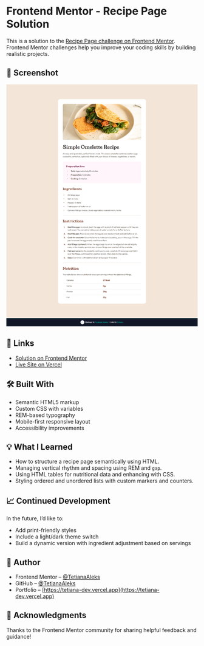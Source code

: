 # Frontend Mentor - Recipe Page Solution

This is a solution to the [Recipe Page challenge on Frontend Mentor](https://www.frontendmentor.io/challenges/recipe-page-KiTsR8QQKm). Frontend Mentor challenges help you improve your coding skills by building realistic projects.

## 📸 Screenshot

![Recipe Page Screenshot](./preview/preview.png)

## 🔗 Links

- [Solution on Frontend Mentor](https://www.frontendmentor.io/solutions/recipe-page-semantic-html-css-custom-properties-and-accessible-tables-xk02taac2w)  
- [Live Site on Vercel](https://recipe-page-main-sepia-seven.vercel.app/)

## 🛠️ Built With

- Semantic HTML5 markup
- Custom CSS with variables
- REM-based typography
- Mobile-first responsive layout
- Accessibility improvements

## 💡 What I Learned

- How to structure a recipe page semantically using HTML.
- Managing vertical rhythm and spacing using REM and `gap`.
- Using HTML tables for nutritional data and enhancing with CSS.
- Styling ordered and unordered lists with custom markers and counters.

## 📈 Continued Development

In the future, I’d like to:
- Add print-friendly styles
- Include a light/dark theme switch
- Build a dynamic version with ingredient adjustment based on servings

## 👤 Author

- Frontend Mentor – [@TetianaAleks](https://www.frontendmentor.io/profile/TetianaAleks)
- GitHub – [@TetianaAleks](https://github.com/TetianaAleks)
- Portfolio – [https://tetiana-dev.vercel.app](https://tetiana-dev.vercel.app)

## 🙏 Acknowledgments

Thanks to the Frontend Mentor community for sharing helpful feedback and guidance!